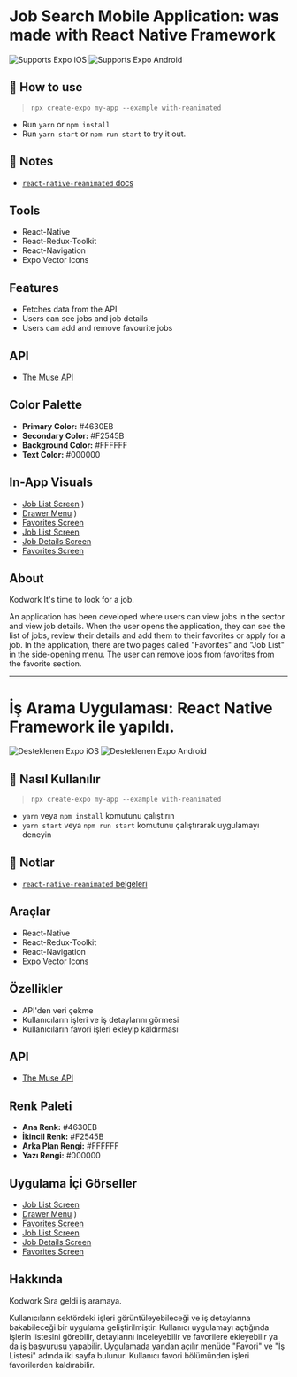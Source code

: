 # Job Search Mobile Application: was made with React Native Framework

<p>
  <!-- iOS -->
  <img alt="Supports Expo iOS" longdesc="Supports Expo iOS" src="https://img.shields.io/badge/iOS-4630EB.svg?style=flat-square&logo=APPLE&labelColor=999999&logoColor=fff" />
  <!-- Android -->
  <img alt="Supports Expo Android" longdesc="Supports Expo Android" src="https://img.shields.io/badge/Android-4630EB.svg?style=flat-square&logo=ANDROID&labelColor=A4C639&logoColor=fff" />
  <!-- Web -->
</p>

## 🚀 How to use

> `npx create-expo my-app --example with-reanimated`

- Run `yarn` or `npm install`
- Run `yarn start` or `npm run start` to try it out.

## 📝 Notes

- [`react-native-reanimated` docs](https://docs.swmansion.com/react-native-reanimated/)

## Tools

- React-Native
- React-Redux-Toolkit
- React-Navigation
- Expo Vector Icons

## Features

- Fetches data from the API
- Users can see jobs and job details
- Users can add and remove favourite jobs

## API

- [The Muse API](https://www.themuse.com/developers/api/v2)

## Color Palette

- **Primary Color:** #4630EB
- **Secondary Color:** #F2545B
- **Background Color:** #FFFFFF
- **Text Color:** #000000

## In-App Visuals

- [Job List Screen](./img/jobs)
)
- [Drawer Menu](![drawer](https://github.com/user-attachments/assets/96dba99a-9f94-4a6d-a675-19147f031b86)
)
)
- [Favorites Screen](![IMG-20240811-WA0011](https://github.com/user-attachments/assets/2e99ab18-f46d-41e8-beb0-5fb1ee4c2a29)
)
- [Job List Screen](**![IMG-20240811-WA0010](https://github.com/user-attachments/assets/f3744283-4a6a-4986-962c-cbfcf5295a89**)
)
- [Job Details Screen](![IMG-20240811-WA0012](https://github.com/user-attachments/assets/b0895437-63e5-4bb6-81c3-53999a8da05c))
- [Favorites Screen](![IMG-20240811-WA0013](https://github.com/user-attachments/assets/47c2840d-55b8-46ee-9765-5717af3afdf2))

## About

Kodwork
It's time to look for a job.

An application has been developed where users can view jobs in the sector and view job details. When the user opens the application, they can see the list of jobs, review their details and add them to their favorites or apply for a job. In the application, there are two pages called "Favorites" and "Job List" in the side-opening menu. The user can remove jobs from favorites from the favorite section.

---

# İş Arama Uygulaması: React Native Framework ile yapıldı.

<p>
  <!-- iOS -->
  <img alt="Desteklenen Expo iOS" longdesc="Desteklenen Expo iOS" src="https://img.shields.io/badge/iOS-4630EB.svg?style=flat-square&logo=APPLE&labelColor=999999&logoColor=fff" />
  <!-- Android -->
  <img alt="Desteklenen Expo Android" longdesc="Desteklenen Expo Android" src="https://img.shields.io/badge/Android-4630EB.svg?style=flat-square&logo=ANDROID&labelColor=A4C639&logoColor=fff" />
  <!-- Web -->
</p>

## 🚀 Nasıl Kullanılır

> `npx create-expo my-app --example with-reanimated`

- `yarn` veya `npm install` komutunu çalıştırın
- `yarn start` veya `npm run start` komutunu çalıştırarak uygulamayı deneyin

## 📝 Notlar

- [`react-native-reanimated` belgeleri](https://docs.swmansion.com/react-native-reanimated/)

## Araçlar

- React-Native
- React-Redux-Toolkit
- React-Navigation
- Expo Vector Icons

## Özellikler

- API'den veri çekme
- Kullanıcıların işleri ve iş detaylarını görmesi
- Kullanıcıların favori işleri ekleyip kaldırması

## API

- [The Muse API](https://www.themuse.com/developers/api/v2)

## Renk Paleti

- **Ana Renk:** #4630EB
- **İkincil Renk:** #F2545B
- **Arka Plan Rengi:** #FFFFFF
- **Yazı Rengi:** #000000

## Uygulama İçi Görseller

- [Job List Screen](![IMG-20240811-WA0010](https://github.com/user-attachments/assets/f3744283-4a6a-4986-962c-cbfcf5295a89)
)
- [Drawer Menu](![drawer](https://github.com/user-attachments/assets/96dba99a-9f94-4a6d-a675-19147f031b86)
)
)
- [Favorites Screen](![IMG-20240811-WA0011](https://github.com/user-attachments/assets/2e99ab18-f46d-41e8-beb0-5fb1ee4c2a29)
)
- [Job List Screen](**![IMG-20240811-WA0010](https://github.com/user-attachments/assets/f3744283-4a6a-4986-962c-cbfcf5295a89**)
)
- [Job Details Screen](![IMG-20240811-WA0012](https://github.com/user-attachments/assets/b0895437-63e5-4bb6-81c3-53999a8da05c))
- [Favorites Screen](![IMG-20240811-WA0013](https://github.com/user-attachments/assets/47c2840d-55b8-46ee-9765-5717af3afdf2))

## Hakkında

Kodwork
Sıra geldi iş aramaya.

Kullanıcıların sektördeki işleri görüntüleyebileceği ve iş detaylarına bakabileceği bir uygulama geliştirilmiştir. Kullanıcı uygulamayı açtığında işlerin listesini görebilir, detaylarını inceleyebilir ve favorilere ekleyebilir ya da iş başvurusu yapabilir. Uygulamada yandan açılır menüde "Favori" ve "İş Listesi" adında iki sayfa bulunur. Kullanıcı favori bölümünden işleri favorilerden kaldırabilir.

